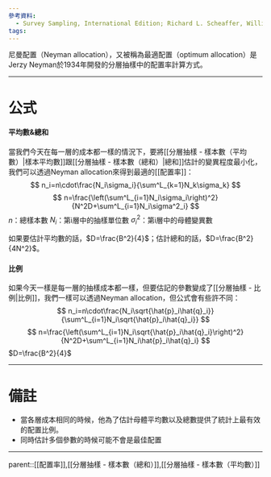 ```yaml
---
參考資料:
  - Survey Sampling, International Edition; Richard L. Scheaffer, William Mendenhall. III
tags:
---
```

尼曼配置（Neyman allocation），又被稱為最適配置（optimum allocation）是Jerzy Neyman於1934年開發的分層抽樣中的配置率計算方式。
- - -
# 公式
#### 平均數&總和
當我們今天在每一層的成本都一樣的情況下，要將[[分層抽樣 - 樣本數（平均數）|樣本平均數]]跟[[分層抽樣 - 樣本數（總和）|總和]]估計的變異程度最小化，我們可以透過Neyman allocation來得到最適的[[配置率]]：
$$
n_i=n\cdot\frac{N_i\sigma_i}{\sum^L_{k=1}N_k\sigma_k}
$$
$$
n=\frac{\left(\sum^L_{i=1}N_i\sigma_i\right)^2}{N^2D+\sum^L_{i=1}N_i\sigma^2_i}
$$
$n$：總樣本數
$N_i$：第i層中的抽樣單位數
$\sigma^2_i$：第i層中的母體變異數

如果要估計平均數的話，$D=\frac{B^2}{4}$；估計總和的話，$D=\frac{B^2}{4N^2}$。
#### 比例
如果今天一樣是每一層的抽樣成本都一樣，但要估記的參數變成了[[分層抽樣 - 比例|比例]]，我們一樣可以透過Neyman allocation，但公式會有些許不同：
$$
n_i=n\cdot\frac{N_i\sqrt{\hat{p}_i\hat{q}_i}}{\sum^L_{i=1}N_i\sqrt{\hat{p}_i\hat{q}_i}}
$$
$$
n=\frac{\left(\sum^L_{i=1}N_i\sqrt{\hat{p}_i\hat{q}_i}\right)^2}{N^2D+\sum^L_{i=1}N_i\hat{p}_i\hat{q}_i}
$$
$D=\frac{B^2}{4}$

- - -
# 備註
- 當各層成本相同的時候，他為了估計母體平均數以及總數提供了統計上最有效的配置比例。
- 同時估計多個參數的時候可能不會是最佳配置
- - -
parent::[[配置率]],[[分層抽樣 - 樣本數（總和）]],[[分層抽樣 - 樣本數（平均數）]]
